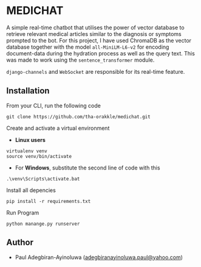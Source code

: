 # MEDICHAT

A simple real-time chatbot that utilises the power of vector database to retrieve
relevant medical articles similar to the diagnosis or symptoms prompted to the bot.
For this project, I have used ChromaDB as the vector database together with the 
model `all-MiniLM-L6-v2` for encoding document-data during the hydration process as 
well as the query text. This was made to work using the `sentence_transformer` module.

`django-channels` and `WebSocket` are responsible for its real-time feature.

## Installation

From your CLI, run the following code

```
git clone https://github.com/tha-orakkle/medichat.git
```

Create and activate a virtual environment

- **Linux users**
```
virtualenv venv
source venv/bin/activate
```
- For **Windows**, substitute the second line of code with this
```
.\venv\Scripts\activate.bat
```
Install all depencies
```
pip install -r requirements.txt
```

Run Program
```
python manange.py runserver
```


## Author
- Paul Adegbiran-Ayinoluwa (adegbiranayinoluwa.paul@yahoo.com)
